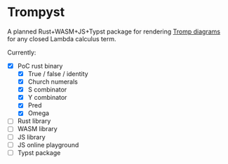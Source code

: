 # Trompyst

A planned Rust+WASM+JS+Typst package for rendering [Tromp diagrams](https://tromp.github.io/cl/diagrams.html) for any closed Lambda calculus term.

Currently:

- [x] PoC rust binary
    - [x] True / false / identity
    - [x] Church numerals
    - [x] S combinator
    - [x] Y combinator
    - [x] Pred
    - [x] Omega
- [ ] Rust library
- [ ] WASM library
- [ ] JS library
- [ ] JS online playground
- [ ] Typst package
